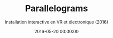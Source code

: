 ---
title: 'Parallelograms'
subtitle: 'Installation interactive en VR et électronique (2016)'
date: 2016-05-20 00:00:00
description: "Réalisé avec Alexandre Gomez - Installation électronique et en VR, présentée à la semaine des arts de Paris 8"
featured_image: '/images/12Parallelograms/couverture.jpg'
---